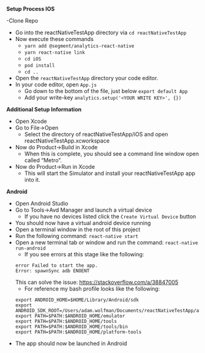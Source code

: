 **Setup Process IOS**

-Clone Repo
- Go into the reactNativeTestApp directory via `cd reactNativeTestApp`
- Now execute these commands
    - `yarn add @segment/analytics-react-native`
    - `yarn react-native link`
    - `cd iOS`
    - `pod install`
    - `cd ..`
- Open the `reactNativeTestApp` directory your code editor.
- In your code editor, open `App.js`
    - Go down to the bottom of the file, just below `export default App`
    - Add your write-key `analytics.setup('<YOUR WRITE KEY>', {})`
    
**Additional Setup Information**    
- Open Xcode
- Go to File→Open
    - Select the directory of reactNativeTestApp/iOS and open reactNativeTestApp.xcworkspace
- Now do Product→Build in Xcode
    - When this is complete, you should see a command line window open called “Metro”.
- Now do Product→Run in Xcode
    - This will start the Simulator and install your reactNativeTestApp app into it.
    
**Android**
- Open Android Studio
- Go to Tools->Avd Manager and launch a virtual device
    - If you have no devices listed click the `Create Virtual Device` button
- You should now have a virtual android device running
- Open a terminal window in the root of this project
- Run the following command: `react-native start`
- Open a new terminal tab or window and run the command: `react-native run-android`
    - If you see errors at this stage like the following:
    ```
    error Failed to start the app.
    Error: spawnSync adb ENOENT
    ```
    This can solve the issue: https://stackoverflow.com/a/38847005
    - For reference my bash profile looks like the following:
    ```
    export ANDROID_HOME=$HOME/Library/Android/sdk
    export ANDROID_SDK_ROOT=/Users/adam.wolfman/Documents/reactNativeTestApp/android/local.properties
    export PATH=$PATH:$ANDROID_HOME/emulator
    export PATH=$PATH:$ANDROID_HOME/tools
    export PATH=$PATH:$ANDROID_HOME/tools/bin
    export PATH=$PATH:$ANDROID_HOME/platform-tools
    ```
- The app should now be launched in Android




